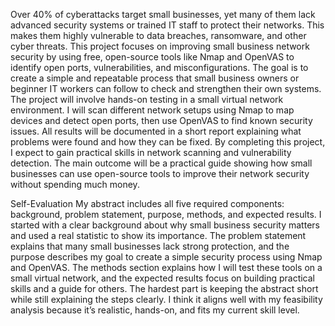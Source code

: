 Over 40% of cyberattacks target small businesses, yet many of them lack advanced security systems or trained IT staff to protect their networks. This makes them highly vulnerable to data breaches, ransomware, and other cyber threats. This project focuses on improving small business network security by using free, open-source tools like Nmap and OpenVAS to identify open ports, vulnerabilities, and misconfigurations. The goal is to create a simple and repeatable process that small business owners or beginner IT workers can follow to check and strengthen their own systems. The project will involve hands-on testing in a small virtual network environment. I will scan different network setups using Nmap to map devices and detect open ports, then use OpenVAS to find known security issues. All results will be documented in a short report explaining what problems were found and how they can be fixed. By completing this project, I expect to gain practical skills in network scanning and vulnerability detection. The main outcome will be a practical guide showing how small businesses can use open-source tools to improve their network security without spending much money.

Self-Evaluation
My abstract includes all five required components: background, problem statement, purpose, methods, and expected results. I started with a clear background about why small business security matters and used a real statistic to show its importance. The problem statement explains that many small businesses lack strong protection, and the purpose describes my goal to create a simple security process using Nmap and OpenVAS. The methods section explains how I will test these tools on a small virtual network, and the expected results focus on building practical skills and a guide for others. The hardest part is keeping the abstract short while still explaining the steps clearly. I think it aligns well with my feasibility analysis because it’s realistic, hands-on, and fits my current skill level.

